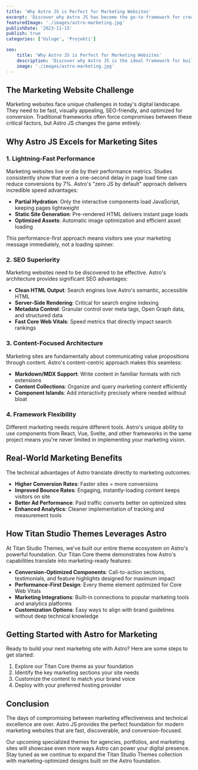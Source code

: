 ```yaml
---
title: 'Why Astro JS is Perfect for Marketing Websites'
excerpt: 'Discover why Astro JS has become the go-to framework for creating fast, SEO-friendly marketing websites that convert'
featuredImage: './images/astro-marketing.jpg'
publishDate: '2023-11-15'
publish: true
categories: ['Usluge', 'Projekti']

seo:
    title: 'Why Astro JS is Perfect for Marketing Websites'
    description: 'Discover why Astro JS is the ideal framework for building high-performance marketing websites that convert visitors into customers'
    image: './images/astro-marketing.jpg'
---
```


## The Marketing Website Challenge

Marketing websites face unique challenges in today's digital landscape. They need to be fast, visually appealing, SEO-friendly, and optimized for conversion. Traditional frameworks often force compromises between these critical factors, but Astro JS changes the game entirely.

## Why Astro JS Excels for Marketing Sites

### 1. Lightning-Fast Performance

Marketing websites live or die by their performance metrics. Studies consistently show that even a one-second delay in page load time can reduce conversions by 7%. Astro's "zero JS by default" approach delivers incredible speed advantages:

- **Partial Hydration**: Only the interactive components load JavaScript, keeping pages lightweight
- **Static Site Generation**: Pre-rendered HTML delivers instant page loads
- **Optimized Assets**: Automatic image optimization and efficient asset loading

This performance-first approach means visitors see your marketing message immediately, not a loading spinner.

### 2. SEO Superiority

Marketing websites need to be discovered to be effective. Astro's architecture provides significant SEO advantages:

- **Clean HTML Output**: Search engines love Astro's semantic, accessible HTML
- **Server-Side Rendering**: Critical for search engine indexing
- **Metadata Control**: Granular control over meta tags, Open Graph data, and structured data
- **Fast Core Web Vitals**: Speed metrics that directly impact search rankings

### 3. Content-Focused Architecture

Marketing sites are fundamentally about communicating value propositions through content. Astro's content-centric approach makes this seamless:

- **Markdown/MDX Support**: Write content in familiar formats with rich extensions
- **Content Collections**: Organize and query marketing content efficiently
- **Component Islands**: Add interactivity precisely where needed without bloat

### 4. Framework Flexibility

Different marketing needs require different tools. Astro's unique ability to use components from React, Vue, Svelte, and other frameworks in the same project means you're never limited in implementing your marketing vision.

## Real-World Marketing Benefits

The technical advantages of Astro translate directly to marketing outcomes:

- **Higher Conversion Rates**: Faster sites = more conversions
- **Improved Bounce Rates**: Engaging, instantly-loading content keeps visitors on site
- **Better Ad Performance**: Paid traffic converts better on optimized sites
- **Enhanced Analytics**: Cleaner implementation of tracking and measurement tools

## How Titan Studio Themes Leverages Astro

At Titan Studio Themes, we've built our entire theme ecosystem on Astro's powerful foundation. Our Titan Core theme demonstrates how Astro's capabilities translate into marketing-ready features:

- **Conversion-Optimized Components**: Call-to-action sections, testimonials, and feature highlights designed for maximum impact
- **Performance-First Design**: Every theme element optimized for Core Web Vitals
- **Marketing Integrations**: Built-in connections to popular marketing tools and analytics platforms
- **Customization Options**: Easy ways to align with brand guidelines without deep technical knowledge

## Getting Started with Astro for Marketing

Ready to build your next marketing site with Astro? Here are some steps to get started:

1. Explore our Titan Core theme as your foundation
2. Identify the key marketing sections your site needs
3. Customize the content to match your brand voice
4. Deploy with your preferred hosting provider

## Conclusion

The days of compromising between marketing effectiveness and technical excellence are over. Astro JS provides the perfect foundation for modern marketing websites that are fast, discoverable, and conversion-focused.

Our upcoming specialized themes for agencies, portfolios, and marketing sites will showcase even more ways Astro can power your digital presence. Stay tuned as we continue to expand the Titan Studio Themes collection with marketing-optimized designs built on the Astro foundation.
